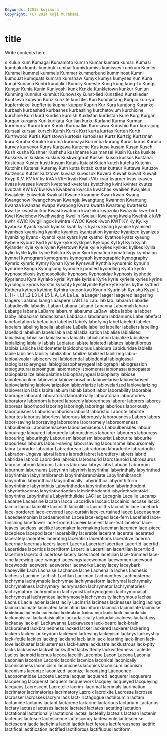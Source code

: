 ```yaml
---
Keywords: 13013 kojimura
Copyright: (C) 2024 Koji Murakami
---
```


# title

Write contents here.



s Kulun Kum Kumagai Kumamoto Kuman
Kumar kumara kumari Kumasi kumbaloi kumbi kumbuk kumhar kumis kumiss
kumisses kumkum Kumler Kummel kummel kummels Kummer kummerbund kumminost Kumni
kumquat kumquats kumrah kumshaw Kumyk kumys kumyses Kun Kuna kunai
Kunama Kunbi kundalini Kundry Kuneste Kung kung kung-fu Kungs Kungur
Kunia Kunin Kuniyoshi kunk Kunkle Kunkletown kunkur Kunlun Kunming Kunmiut
kunmiut Kunowsky Kunst-lied Kunstlied Kunstlieder Kuntsevo kunwari Kunz kunzite kunzites
Kuo Kuomintang Kuopio kuo-yu kupfernickel kupfferite kuphar kupper Kuprin Kur
Kura kurajong Kuranko kurbash kurbashed kurbashes kurbashing kurchatovium kurchicine kurchine
Kurd kurd Kurdish kurdish Kurdistan kurdistan Kure Kurg Kurgan kurgan
kurgans Kuri kurikata Kurilian Kurku Kurland Kurma Kurman kurmburra Kurmi
kurn Kuroki Kuropatkin Kurosawa Kuroshio Kurr kurrajong Kursaal kursaal kursch
Kursh Kursk Kurt kurta kurtas Kurten Kurth Kurthwood Kurtis Kurtistown
kurtosis kurtosises Kurtz Kurtzig Kurtzman kuru Kuruba Kurukh kuruma kurumaya
Kurumba kurung Kurus kurus Kurusu kurvey kurveyor Kurys Kurzawa Kurzeme
Kus kusa kusam Kusan Kusch Kush kusha Kushner Kushshu kusimanse
kusimansel Kusin Kuska kuskite Kuskokwim kuskos kuskus Kuskwogmiut Kussell kusso
kussos Kustanai Kustenau Kuster kusti kusum Kutais Kutaisi Kutch kutch
kutcha Kutchin Kutchins Kutenai Kutenay Kuth kutta kuttab kuttar kuttaur
Kuttawa Kutuzov Kutzenco Kutzer Kutztown kuvasz kuvaszok Kuvera Kuwait kuwait
Kuwaiti Kuyp K.V. KV kV kv kVA kVAH kvah Kval
kVAr kvar kvarner kvas kvases kvass kvasses kvetch kvetched kvetches
kvetching kvint kvinter kvutza kvutzah KW kW kw Kwa Kwabena
kwacha kwachas kwaiken Kwajalein Kwajalein-Eniwetok Kwakiutl Kwame kwamme Kwan kwan
Kwang Kwangchow Kwangchowan Kwangju Kwangtung Kwannon Kwantung kwanza kwanzas Kwapa
Kwapong Kwara kwarta Kwarteng kwarterka kwartje kwashiorkor Kwasi kwatuma kwaznku
kwazoku Kwazulu kwe-bird Kwei Kweichow Kweihwating Kweilin Kweisui Kweiyang kwela
Kwethluk kWh kwhr KWIC Kwigillingok kwintra KWOC Kwok Kwon KWT
KY Ky Ky. ky kyabuka Kyack kyack kyacks kyah kyak
kyaks kyang kyanise kyanised kyanises kyanising kyanite kyanites kyanization kyanize
kyanized kyanizes kyanizing kyano- kyanol kyar kyars kyat kyathoi kyathos
kyats kyaung Kybele Kyburz Kyd kyd kye kyke Kyklopes Kyklops
Kyl kyl Kyla Kylah Kylander Kyle kyle Kylen Kylertown Kylie
kylie kylies kylikec kylikes Kylila kylin kylite kylix kyloe Kylstra
Kylynn Kym kymation kymatology kymbalon kymnel kymogram kymograms kymograph kymographic
kymography Kymric kymric Kymry Kynan Kyne Kynewulf Kynthia kynurenic kynurin
kynurine Kyoga Kyongsong kyoodle kyoodled kyoodling Kyoto kyoto kyphoscoliosis kyphoscoliotic
kyphoses Kyphosidae kyphosis kyphotic Kyprianou Kyra Kyriako kyrial Kyriale kyriale
Kyrie kyrie kyrielle kyries kyrine kyriologic kyrios Kyrstin kyschty kyschtymite
Kyte kyte kytes kythe kythed Kythera kythes kything Kythira kytoon
kyu Kyurin Kyurinish Kyushu Kyzyl L L. l l- l.
L1 L2 L3 L4 L5 L.A. LA La La. la
Laager laager laagered laagering laagers Laaland laang Laaspere LAB Lab
Lab. lab lab. labaara Labadie Labadieville labadist Laban Labana Laband
Labanna Labannah labara Labarge labaria LaBarre labarum labarums LaBaw labba
labbella labber labby labdacism labdacismus Labdacus labdanum labdanums Labe labefact
labefactation labefaction labefied labefy labefying label labeled labeler labelers labeling
labella labellate LaBelle labelled labeller labellers labelling labelloid labellum labels
labia labial labialisation labialise labialised labialising labialism labialismus labiality labialization
labialize labialized labializing labially labials Labiatae labiate labiated labiates labiatiflorous
labibia Labiche labidometer labidophorous Labidura Labiduridae labiella labile labilities lability
labilization labilize labilized labilizing labio- labioalveolar labiocervical labiodendal labiodental labioglossal
labioglossolaryngeal labioglossopharyngeal labiograph labiogression labioguttural labiolingual labiomancy labiomental labionasal labiopalatal
labiopalatalize labiopalatine labiopharyngeal labioplasty labiose labiotenaculum labiovelar labiovelarisation labiovelarise labiovelarised
labiovelarising labiovelarization labiovelarize labiovelarized labiovelarizing labioversion labis labite labium lablab
Labolt labor laborability laborable laborage laborant laboratorial laboratorially laboratorian laboratories
laboratory labordom labored laboredly laboredness laborer laborers labores laboress laborhood
laboring laboringly laborings laborious laboriously laboriousness Laborism laborism laborist laboristic
Laborite laborite laborites laborius laborless laborous laborously laborousness Labors labors
labor-saving laborsaving laborsome laborsomely laborsomeness Laboulbenia Laboulbeniaceae laboulbeniaceous Laboulbeniales labour
labourage laboured labouredly labouredness labourer labourers labouress labouring labouringly Labourism
labourism labourist Labourite labourite labourless labours labour-saving laboursaving laboursome laboursomely
labra Labrador labrador Labradorean Labradorian labradorite labradoritic Labrador-Ungava labral labras
labredt labret labretifery labrets labrid Labridae labroid Labroidea labroids labrosaurid
labrosauroid Labrosaurus labrose labrum labrums Labrus labrusca labrys labs Labuan
Laburnum laburnum laburnums Labyrinth labyrinth labyrinthal labyrinthally labyrinthed labyrinthian labyrinthibranch
labyrinthibranchiate Labyrinthibranchii labyrinthic labyrinthical labyrinthically Labyrinthici labyrinthiform labyrinthine labyrinthitis Labyrinthodon
labyrinthodon labyrinthodont Labyrinthodonta labyrinthodontian labyrinthodontid labyrinthodontoid labyrinths Labyrinthula Labyrinthulidae LAC
lac Lacagnia Lacaille Lacamp Lacarne Lacassine lacatan lacca Laccadive laccaic
laccainic laccase laccic laccin laccol laccolite laccolith laccolithic laccoliths laccolitic
lace lacebark lace-bordered lace-covered lace-curtain lace-curtained laced Lacedaemon Lacedaemonian lacedaemonian
Lacee lace-edged lace-fern Lacefield lace-finishing laceflower lace-fronted laceier laceiest lace-leaf
laceleaf lace-leaves laceless lacelike lacemaker lacemaking laceman lacemen lace-piece lacepiece
lacepod lacer lacerability lacerable lacerant lacerate lacerated lacerately lacerates lacerating
laceration lacerations lacerative lacerna lacernae lacernas lacers lacert Lacerta Lacertae
lacertian Lacertid lacertid Lacertidae lacertids lacertiform Lacertilia Lacertilian lacertilian lacertiloid
lacertine lacertoid lacertose lacery laces lacet lacetilian lace-trimmed lace-vine lacewing
lace-winged lacewings lacewoman lacewomen lacewood lacewoods lacework laceworker laceworks Lacey
lacey laceybark Laceyville Lach Lachaise Lachance lache Lachenalia laches Lachesis
lachesis Lachine Lachish Lachlan Lachman Lachnanthes Lachnosterna lachryma lachrymable lachrymae
lachrymaeform lachrymal lachrymally lachrymalness lachrymary lachrymation lachrymator lachrymatories lachrymatory lachrymiform
lachrymist lachrymogenic lachrymonasal lachrymosal lachrymose lachrymosely lachrymosity lachrymous lachsa Lachus
Lacie lacier laciest lacily Lacinaria laciness lacinesses lacing lacings lacinia
laciniate laciniated laciniation laciniform laciniola laciniolate laciniose lacinious lacinula lacinulas
lacinulate lacinulose lacis lack lackadaisic lackadaisical lackadaisicality lackadaisically lackadaisicalness lackadaisy
lackaday lack-all Lackawanna Lackawaxen lack-beard lack-brain lackbrained lackbrainedness lacked lacker
lackered lackerer lackering lackers lackey lackeydom lackeyed lackeying lackeyism lackeys
lackeyship lack-fettle lackies lacking lackland lack-latin lack-learning lack-linen lack-love lackluster
lacklusterness lack-lustre lacklustre lacklustrous lack-pity lacks lacksense lackwit lackwitted lackwittedly
lackwittedness Laclede Laclos lacmoid lacmus lacoca lacolith Lacombe Lacon Lacona
Laconia Laconian laconian Laconic laconic laconica laconical laconically laconicalness laconicism
laconicness laconics laconicum laconism laconisms laconize laconized laconizer laconizing Lacoochee
Lacosomatidae Lacoste Lacota lacquer lacquered lacquerer lacquerers lacquering lacquerist lacquers
lacquerwork lacquey lacqueyed lacqueying lacqueys Lacrescent Lacretelle lacrim- lacrimal lacrimals
lacrimation lacrimator lacrimatories lacrimatory Lacroix lacroixite Lacrosse lacrosse lacrosser lacrosses
lacrym lacs lact- lactagogue lactalbumin lactam lactamide lactams lactant lactarene
lactarine lactarious lactarium Lactarius lactary lactase lactases lactate lactated lactates
lactating lactation lactational lactationally lactations lacteal lacteally lacteals lactean lactenin
lacteous lactesce lactescence lactescency lactescenle lactescense lactescent lactic lacticinia lactid
lactide lactiferous lactiferousness lactific lactifical lactification lactified lactiflorous lactifluous lactiform
